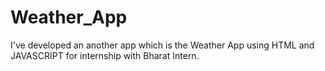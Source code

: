 # Weather_App
I've developed an another app which is the Weather App using HTML and JAVASCRIPT for internship with Bharat Intern.
